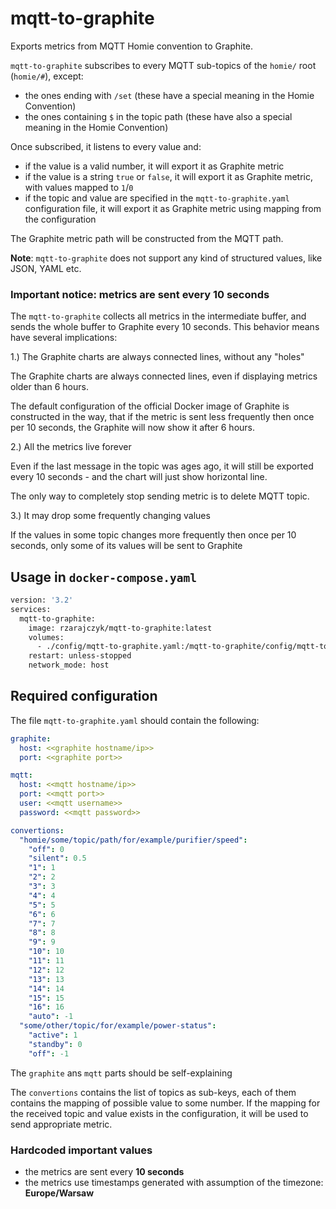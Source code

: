 # mqtt-to-graphite

Exports metrics from MQTT Homie convention to Graphite.

`mqtt-to-graphite` subscribes to every MQTT sub-topics of the `homie/` root (`homie/#`), except:

* the ones ending with `/set` (these have a special meaning in the Homie Convention)
* the ones containing `$` in the topic path (these have also a special meaning in the Homie Convention)

Once subscribed, it listens to every value and:

* if the value is a valid number, it will export it as Graphite metric
* if the value is a string `true` or `false`, it will export it as Graphite metric, with values mapped to `1`/`0`
* if the topic and value are specified in the `mqtt-to-graphite.yaml` configuration file, it will export it as Graphite
  metric using mapping from the configuration

The Graphite metric path will be constructed from the MQTT path.

**Note**: `mqtt-to-graphite` does not support any kind of structured values, like JSON, YAML etc.

### Important notice: metrics are sent every 10 seconds

The `mqtt-to-graphite` collects all metrics in the intermediate buffer, and sends the whole buffer to Graphite every 10
seconds. This behavior means have several implications:

1.) The Graphite charts are always connected lines, without any "holes"

The Graphite charts are always connected lines, even if displaying metrics older than 6 hours.

The default configuration of the official Docker image of Graphite is constructed in the way, that if the metric is sent
less frequently then once per 10 seconds, the Graphite will now show it after 6 hours.

2.) All the metrics live forever

Even if the last message in the topic was ages ago, it will still be exported every 10 seconds - and the chart will just
show horizontal line.

The only way to completely stop sending metric is to delete MQTT topic.

3.) It may drop some frequently changing values

If the values in some topic changes more frequently then once per 10 seconds, only some of its values will be sent to
Graphite

## Usage in `docker-compose.yaml`

```dockerfile
version: '3.2'
services:
  mqtt-to-graphite:
    image: rzarajczyk/mqtt-to-graphite:latest
    volumes:
      - ./config/mqtt-to-graphite.yaml:/mqtt-to-graphite/config/mqtt-to-graphite.yaml
    restart: unless-stopped
    network_mode: host
```

## Required configuration

The file `mqtt-to-graphite.yaml` should contain the following:

```yaml
graphite:
  host: <<graphite hostname/ip>>
  port: <<graphite port>>

mqtt:
  host: <<mqtt hostname/ip>>
  port: <<mqtt port>>
  user: <<mqtt username>>
  password: <<mqtt password>>

convertions:
  "homie/some/topic/path/for/example/purifier/speed":
    "off": 0
    "silent": 0.5
    "1": 1
    "2": 2
    "3": 3
    "4": 4
    "5": 5
    "6": 6
    "7": 7
    "8": 8
    "9": 9
    "10": 10
    "11": 11
    "12": 12
    "13": 13
    "14": 14
    "15": 15
    "16": 16
    "auto": -1
  "some/other/topic/for/example/power-status":
    "active": 1
    "standby": 0
    "off": -1
```

The `graphite` ans `mqtt` parts should be self-explaining

The `convertions` contains the list of topics as sub-keys, each of them contains the mapping of possible value to some
number. If the mapping for the received topic and value exists in the configuration, it will be used to send appropriate
metric.

### Hardcoded important values

* the metrics are sent every **10 seconds**
* the metrics use timestamps generated with assumption of the timezone: **Europe/Warsaw**